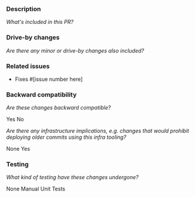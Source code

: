 ### Description

_What's included in this PR?_

### Drive-by changes

_Are there any minor or drive-by changes also included?_

### Related issues

- Fixes #[issue number here]

### Backward compatibility

_Are these changes backward compatible?_

Yes
No

_Are there any infrastructure implications, e.g. changes that would prohibit deploying older commits using this infra tooling?_

None
Yes


### Testing

_What kind of testing have these changes undergone?_

None
Manual
Unit Tests
